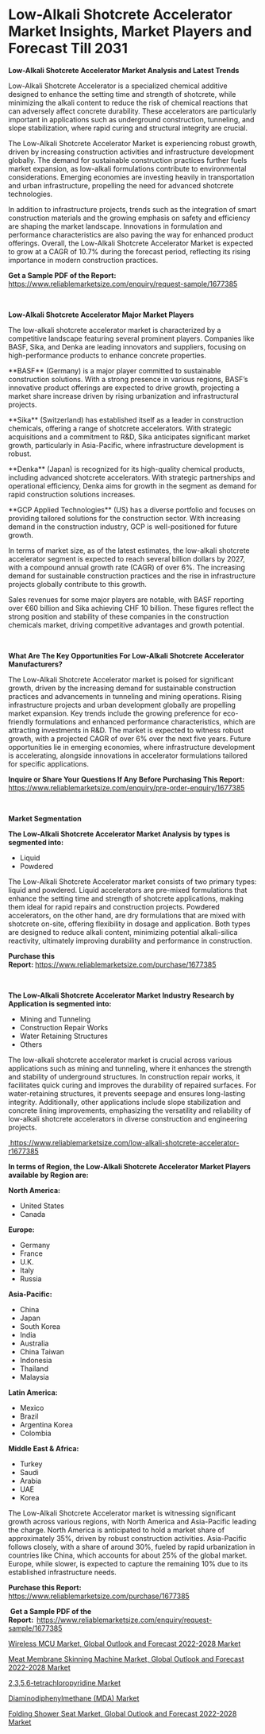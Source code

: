 <p><h1>Low-Alkali Shotcrete Accelerator Market Insights, Market Players and Forecast Till 2031</h1></p><p><strong>Low-Alkali Shotcrete Accelerator Market Analysis and Latest Trends</strong></p>
<p><p>Low-Alkali Shotcrete Accelerator is a specialized chemical additive designed to enhance the setting time and strength of shotcrete, while minimizing the alkali content to reduce the risk of chemical reactions that can adversely affect concrete durability. These accelerators are particularly important in applications such as underground construction, tunneling, and slope stabilization, where rapid curing and structural integrity are crucial.</p><p>The Low-Alkali Shotcrete Accelerator Market is experiencing robust growth, driven by increasing construction activities and infrastructure development globally. The demand for sustainable construction practices further fuels market expansion, as low-alkali formulations contribute to environmental considerations. Emerging economies are investing heavily in transportation and urban infrastructure, propelling the need for advanced shotcrete technologies.</p><p>In addition to infrastructure projects, trends such as the integration of smart construction materials and the growing emphasis on safety and efficiency are shaping the market landscape. Innovations in formulation and performance characteristics are also paving the way for enhanced product offerings. Overall, the Low-Alkali Shotcrete Accelerator Market is expected to grow at a CAGR of 10.7% during the forecast period, reflecting its rising importance in modern construction practices.</p></p>
<p><strong>Get a Sample PDF of the Report:&nbsp;</strong> <a href="https://www.reliablemarketsize.com/enquiry/request-sample/1677385?utm_campaign=1105&utm_medium=2&utm_source=Github&utm_content=ia&utm_term=14102024&utm_id=low-alkali-shotcrete-accelerator">https://www.reliablemarketsize.com/enquiry/request-sample/1677385</a></p>
<p>&nbsp;</p>
<p><strong>Low-Alkali Shotcrete Accelerator Major Market Players</strong></p>
<p><p>The low-alkali shotcrete accelerator market is characterized by a competitive landscape featuring several prominent players. Companies like BASF, Sika, and Denka are leading innovators and suppliers, focusing on high-performance products to enhance concrete properties. </p><p>**BASF** (Germany) is a major player committed to sustainable construction solutions. With a strong presence in various regions, BASF’s innovative product offerings are expected to drive growth, projecting a market share increase driven by rising urbanization and infrastructural projects.</p><p>**Sika** (Switzerland) has established itself as a leader in construction chemicals, offering a range of shotcrete accelerators. With strategic acquisitions and a commitment to R&D, Sika anticipates significant market growth, particularly in Asia-Pacific, where infrastructure development is robust.</p><p>**Denka** (Japan) is recognized for its high-quality chemical products, including advanced shotcrete accelerators. With strategic partnerships and operational efficiency, Denka aims for growth in the segment as demand for rapid construction solutions increases.</p><p>**GCP Applied Technologies** (US) has a diverse portfolio and focuses on providing tailored solutions for the construction sector. With increasing demand in the construction industry, GCP is well-positioned for future growth.</p><p>In terms of market size, as of the latest estimates, the low-alkali shotcrete accelerator segment is expected to reach several billion dollars by 2027, with a compound annual growth rate (CAGR) of over 6%. The increasing demand for sustainable construction practices and the rise in infrastructure projects globally contribute to this growth.</p><p>Sales revenues for some major players are notable, with BASF reporting over €60 billion and Sika achieving CHF 10 billion. These figures reflect the strong position and stability of these companies in the construction chemicals market, driving competitive advantages and growth potential.</p></p>
<p>&nbsp;</p>
<p><strong>What Are The Key Opportunities For Low-Alkali Shotcrete Accelerator Manufacturers?</strong></p>
<p><p>The Low-Alkali Shotcrete Accelerator market is poised for significant growth, driven by the increasing demand for sustainable construction practices and advancements in tunneling and mining operations. Rising infrastructure projects and urban development globally are propelling market expansion. Key trends include the growing preference for eco-friendly formulations and enhanced performance characteristics, which are attracting investments in R&D. The market is expected to witness robust growth, with a projected CAGR of over 6% over the next five years. Future opportunities lie in emerging economies, where infrastructure development is accelerating, alongside innovations in accelerator formulations tailored for specific applications.</p></p>
<p><strong>Inquire or Share Your Questions If Any Before Purchasing This Report:</strong> <a href="https://www.reliablemarketsize.com/enquiry/pre-order-enquiry/1677385?utm_campaign=1105&utm_medium=2&utm_source=Github&utm_content=ia&utm_term=14102024&utm_id=low-alkali-shotcrete-accelerator">https://www.reliablemarketsize.com/enquiry/pre-order-enquiry/1677385</a></p>
<p>&nbsp;</p>
<p><strong>Market Segmentation</strong></p>
<p><strong>The Low-Alkali Shotcrete Accelerator Market Analysis by types is segmented into:</strong></p>
<p><ul><li>Liquid</li><li>Powdered</li></ul></p>
<p><p>The Low-Alkali Shotcrete Accelerator market consists of two primary types: liquid and powdered. Liquid accelerators are pre-mixed formulations that enhance the setting time and strength of shotcrete applications, making them ideal for rapid repairs and construction projects. Powdered accelerators, on the other hand, are dry formulations that are mixed with shotcrete on-site, offering flexibility in dosage and application. Both types are designed to reduce alkali content, minimizing potential alkali-silica reactivity, ultimately improving durability and performance in construction.</p></p>
<p><strong>Purchase this Report:&nbsp;</strong><a href="https://www.reliablemarketsize.com/purchase/1677385?utm_campaign=1105&utm_medium=2&utm_source=Github&utm_content=ia&utm_term=14102024&utm_id=low-alkali-shotcrete-accelerator">https://www.reliablemarketsize.com/purchase/1677385</a></p>
<p>&nbsp;</p>
<p><strong>The Low-Alkali Shotcrete Accelerator Market Industry Research by Application is segmented into:</strong></p>
<p><ul><li>Mining and Tunneling</li><li>Construction Repair Works</li><li>Water Retaining Structures</li><li>Others</li></ul></p>
<p><p>The low-alkali shotcrete accelerator market is crucial across various applications such as mining and tunneling, where it enhances the strength and stability of underground structures. In construction repair works, it facilitates quick curing and improves the durability of repaired surfaces. For water-retaining structures, it prevents seepage and ensures long-lasting integrity. Additionally, other applications include slope stabilization and concrete lining improvements, emphasizing the versatility and reliability of low-alkali shotcrete accelerators in diverse construction and engineering projects.</p></p>
<p><a href="https://www.reliablemarketsize.com/low-alkali-shotcrete-accelerator-r1677385?utm_campaign=1105&utm_medium=2&utm_source=Github&utm_content=ia&utm_term=14102024&utm_id=low-alkali-shotcrete-accelerator">&nbsp;https://www.reliablemarketsize.com/low-alkali-shotcrete-accelerator-r1677385</a></p>
<p><strong>In terms of Region, the Low-Alkali Shotcrete Accelerator Market Players available by Region are:</strong></p>
<p>
    <p> <strong> North America: </strong>
        <ul>
            <li>United States</li>
            <li>Canada</li>
        </ul>
        </p> 
    <p> <strong> Europe: </strong>
        <ul>
            <li>Germany</li>
            <li>France</li>
            <li>U.K.</li>
            <li>Italy</li>
            <li>Russia</li>
        </ul>
        </p> 
    <p> <strong> Asia-Pacific: </strong>
        <ul>
            <li>China</li>
            <li>Japan</li>
            <li>South Korea</li>
            <li>India</li>
            <li>Australia</li>
            <li>China Taiwan</li>
            <li>Indonesia</li>
            <li>Thailand</li>
            <li>Malaysia</li>
        </ul>
        </p> 
    <p> <strong> Latin America: </strong>
        <ul>
            <li>Mexico</li>
            <li>Brazil</li>
            <li>Argentina Korea</li>
            <li>Colombia</li>
        </ul>
        </p> 
    <p> <strong> Middle East & Africa: </strong>
        <ul>
            <li>Turkey</li>
            <li>Saudi</li>
            <li>Arabia</li>
            <li>UAE</li>
            <li>Korea</li>
        </ul>
    </p>
    </p>
<p><p>The Low-Alkali Shotcrete Accelerator market is witnessing significant growth across various regions, with North America and Asia-Pacific leading the charge. North America is anticipated to hold a market share of approximately 35%, driven by robust construction activities. Asia-Pacific follows closely, with a share of around 30%, fueled by rapid urbanization in countries like China, which accounts for about 25% of the global market. Europe, while slower, is expected to capture the remaining 10% due to its established infrastructure needs.</p></p>
<p><strong>Purchase this Report: </strong><a href="https://www.reliablemarketsize.com/purchase/1677385?utm_campaign=1105&utm_medium=2&utm_source=Github&utm_content=ia&utm_term=14102024&utm_id=low-alkali-shotcrete-accelerator">https://www.reliablemarketsize.com/purchase/1677385</a></p>
<p>&nbsp;<strong>Get a Sample PDF of the Report:&nbsp;&nbsp;</strong><a href="https://www.reliablemarketsize.com/enquiry/request-sample/1677385?utm_campaign=1105&utm_medium=2&utm_source=Github&utm_content=ia&utm_term=14102024&utm_id=low-alkali-shotcrete-accelerator">https://www.reliablemarketsize.com/enquiry/request-sample/1677385</a></p>
<p><strong></strong></p>
<p><p><a href="https://www.linkedin.com/pulse/global-wireless-mcu-market-outlook-forecast-2022-2028-trends-nnchf?utm_campaign=1105&utm_medium=2&utm_source=Github&utm_content=ia&utm_term=14102024&utm_id=low-alkali-shotcrete-accelerator">Wireless MCU Market, Global Outlook and Forecast 2022-2028 Market</a></p><p><a href="https://www.linkedin.com/pulse/meat-membrane-skinning-machine-market-global-outlook-forecast-zhljf?trk=public_post_embed_feed-article-content&utm_campaign=1105&utm_medium=2&utm_source=Github&utm_content=ia&utm_term=14102024&utm_id=low-alkali-shotcrete-accelerator">Meat Membrane Skinning Machine Market, Global Outlook and Forecast 2022-2028 Market</a></p><p><a href="https://github.com/marcouhbmammoc/Market-Research-Report-List-1/blob/main/2356-tetrachloropyridine-market.md?utm_campaign=1105&utm_medium=2&utm_source=Github&utm_content=ia&utm_term=14102024&utm_id=low-alkali-shotcrete-accelerator">2,3,5,6-tetrachloropyridine Market</a></p><p><a href="https://github.com/cleora2ime/Market-Research-Report-List-1/blob/main/diaminodiphenylmethane-mda-market.md?utm_campaign=1105&utm_medium=2&utm_source=Github&utm_content=ia&utm_term=14102024&utm_id=low-alkali-shotcrete-accelerator">Diaminodiphenylmethane (MDA) Market</a></p><p><a href="https://www.linkedin.com/pulse/opportunities-challenges-folding-shower-seat-market-global-outlook-bbqlf?trk=public_post_embed_feed-article-content&utm_campaign=1105&utm_medium=2&utm_source=Github&utm_content=ia&utm_term=14102024&utm_id=low-alkali-shotcrete-accelerator">Folding Shower Seat Market, Global Outlook and Forecast 2022-2028 Market</a></p></p>